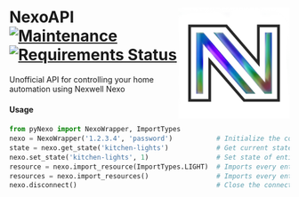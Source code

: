 <img align="right" width="200" src="./res/icon.png"></img>
NexoAPI 
[![Maintenance](https://img.shields.io/badge/Maintained%3F-yes-green.svg)](https://GitHub.com/Naereen/StrapDown.js/graphs/commit-activity)
[![Requirements Status](https://requires.io/github/Tymec/NexoAPI/requirements.svg?branch=master)](https://requires.io/github/Tymec/NexoAPI/requirements/?branch=master)
===
Unofficial API for controlling your home automation using Nexwell Nexo

#### Usage
```py
from pyNexo import NexoWrapper, ImportTypes
nexo = NexoWrapper('1.2.3.4', 'password')           # Initialize the connection
state = nexo.get_state('kitchen-lights')            # Get current state of entity 'kitchen-lights'
nexo.set_state('kitchen-lights', 1)                 # Set state of entity 'kitchen-lights' to 'on'
resource = nexo.import_resource(ImportTypes.LIGHT)  # Imports every entity of type 'light' on the Nexo system
resources = nexo.import_resources()                 # Imports every entity from the Nexo system
nexo.disconnect()                                   # Close the connection         
    
```